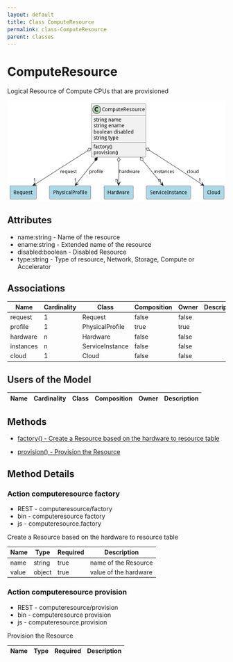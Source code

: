 ```yaml
---
layout: default
title: Class ComputeResource
permalink: class-ComputeResource
parent: classes
---
```


# ComputeResource

Logical Resource of Compute CPUs that are provisioned

![Logical Diagram](./logical.png)

## Attributes

* name:string - Name of the resource
* ename:string - Extended name of the resource
* disabled:boolean - Disabled Resource
* type:string - Type of resource, Network, Storage, Compute or Accelerator


## Associations

| Name | Cardinality | Class | Composition | Owner | Description |
| --- | --- | --- | --- | --- | --- |
| request | 1 | Request | false | false |  |
| profile | 1 | PhysicalProfile | true | true |  |
| hardware | n | Hardware | false | false |  |
| instances | n | ServiceInstance | false | false |  |
| cloud | 1 | Cloud | false | false |  |


## Users of the Model

| Name | Cardinality | Class | Composition | Owner | Description |
| --- | --- | --- | --- | --- | --- |





## Methods

* [factory() - Create a Resource based on the hardware to resource table](#action-factory)

* [provision() - Provision the Resource](#action-provision)


<h2>Method Details</h2>
    
### Action computeresource factory

* REST - computeresource/factory
* bin - computeresource factory
* js - computeresource.factory

Create a Resource based on the hardware to resource table

| Name | Type | Required | Description |
|---|---|---|---|
| name | string |true | name of the Resource |
| value | object |true | value of the hardware |




### Action computeresource provision

* REST - computeresource/provision
* bin - computeresource provision
* js - computeresource.provision

Provision the Resource

| Name | Type | Required | Description |
|---|---|---|---|





